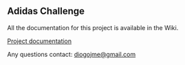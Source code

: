 ## Adidas Challenge

All the documentation for this project
is available in the Wiki.

[Project documentation](https://gitlab.com/therealandroid/adidas-challenge-android/wikis/home)

Any questions contact: diogojme@gmail.com